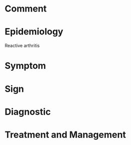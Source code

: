 # Comment

# Epidemiology

Reactive arthritis

# Symptom

# Sign

# Diagnostic

# Treatment and Management
